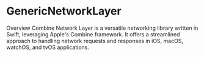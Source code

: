 # GenericNetworkLayer

Overview
Combine Network Layer is a versatile networking library written in Swift, leveraging Apple's Combine framework. It offers a streamlined approach to handling network requests and responses in iOS, macOS, watchOS, and tvOS applications.
